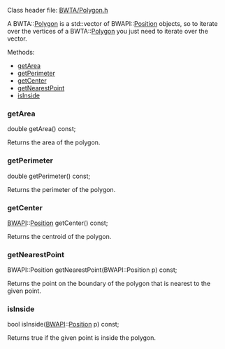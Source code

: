 Class header file: [BWTA/Polygon.h](http://code.google.com/p/bwta/source/browse/trunk/include/BWTA/Polygon.h#)

A BWTA::[Polygon](Polygon.md) is a std::vector of BWAPI::[Position](http://code.google.com/p/bwapi/wiki/Misc#Position) objects, so to iterate over the vertices of a BWTA::[Polygon](Polygon.md) you just need to iterate over the vector.

Methods:

  * [getArea](#getArea.md)
  * [getPerimeter](#getPerimeter.md)
  * [getCenter](#getCenter.md)
  * [getNearestPoint](#getNearestPoint.md)
  * [isInside](#isInside.md)

### getArea ###
double getArea() const;

Returns the area of the polygon.

### getPerimeter ###
double getPerimeter() const;

Returns the perimeter of the polygon.

### getCenter ###
[BWAPI](http://code.google.com/p/bwapi/wiki/BWAPIManual)::[Position](http://code.google.com/p/bwapi/wiki/Misc#Position) getCenter() const;

Returns the centroid of the polygon.

### getNearestPoint ###
BWAPI::Position getNearestPoint(BWAPI::Position p) const;

Returns the point on the boundary of the polygon that is nearest to the given point.

### isInside ###
bool isInside([BWAPI](http://code.google.com/p/bwapi/wiki/BWAPIManual)::[Position](http://code.google.com/p/bwapi/wiki/Misc#Position) p) const;

Returns true if the given point is inside the polygon.